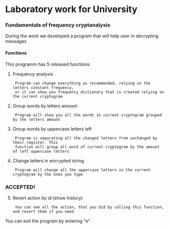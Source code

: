 # Laboratory work for University

### Fundamentals of frequency cryptanalysis

During the work we doveloped a program that will help user in decrypting messages

#### Functions

This programm has 5 released functions:
        
1. Frequency analysis
    
        Program can change everything as recommended, relying on the letters constant frequency,
        or it can show you frequency dictionary that is created relying on the current cryptogram

2. Group words by letters amount

        Program will show you all the words in current cryptogram grouped by the letters amount

3. Group words by uppercase letters left

        Program is separating all the changed letters from unchanged by their register. This 
        function will group all word of current cryptogram by the amount of left uppercase letters 

4. Change letters in encrypted string

        Program will change all the uppercase letters in the current cryptogram by the ones you type
   
### ACCEPTED!
5. Revert action by id (show history)

        You can see all the action, that you did by calling this function, and revert them if you need
        
You can exit the program by entering "e"
